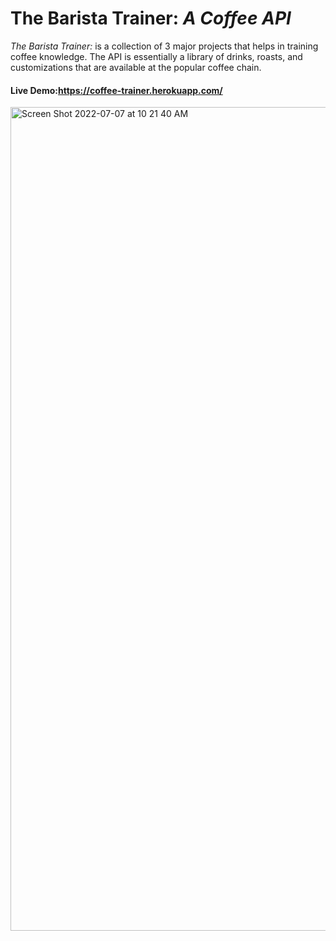 # The Barista Trainer: *A Coffee API*
*The Barista Trainer:* is a collection of 3 major projects that helps in training coffee knowledge. The API is essentially a library of drinks, roasts, and customizations that are available at the popular coffee chain.
#### Live Demo:https://coffee-trainer.herokuapp.com/
<img width="1318" alt="Screen Shot 2022-07-07 at 10 21 40 AM" src="https://user-images.githubusercontent.com/100736905/177803837-00b71048-3887-4e82-ae33-da109a46ecd3.png">

